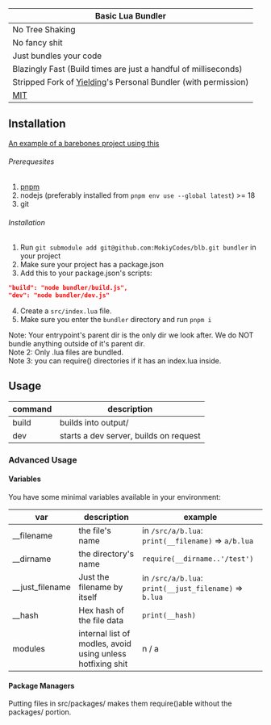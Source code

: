 | Basic Lua Bundler                                                                                      |
|--------------------------------------------------------------------------------------------------------|
| No Tree Shaking                                                                                        |
| No fancy shit                                                                                          |
| Just bundles your code                                                                                 |
| Blazingly Fast (Build times are just a handful of milliseconds)                                        |
| Stripped Fork of [Yielding](https://yieldingexploiter.github.io/)'s Personal Bundler (with permission) |
| [MIT](./LICENSE)                                                                                       |

## Installation

[An example of a barebones project using this](https://github.com/MokiyCodes/cco/tree/94f6fdb3f9ce91265dbefc1cd85de79ff4f0f503)

###### Prerequesites

1. [pnpm](https://pnpm.io)
2. nodejs (preferably installed from `pnpm env use --global latest`) >= 18
3. git

###### Installation

1. Run `git submodule add git@github.com:MokiyCodes/blb.git bundler` in your project
2. Make sure your project has a package.json
3. Add this to your package.json's scripts:
```json
"build": "node bundler/build.js",
"dev": "node bundler/dev.js"
```
4. Create a `src/index.lua` file.
5. Make sure you enter the `bundler` directory and run `pnpm i`

Note: Your entrypoint's parent dir is the only dir we look after. We do NOT bundle anything outside of it's parent dir.<br/>
Note 2: Only .lua files are bundled.<br/>
Note 3: you can require() directories if it has an index.lua inside.

## Usage

| command | description                            |
|---------|----------------------------------------|
| build   | builds into output/                    |
| dev     | starts a dev server, builds on request |

### Advanced Usage

#### Variables

You have some minimal variables available in your environment:

| var             | description                                                | example                                                |
|-----------------|------------------------------------------------------------|--------------------------------------------------------|
| __filename      | the file's name                                            | in `/src/a/b.lua`: `print(__filename)` => `a/b.lua`    |
| __dirname       | the directory's name                                       | `require(__dirname..'/test')`                          |
| __just_filename | Just the filename by itself                                | in `/src/a/b.lua`: `print(__just_filename)` => `b.lua` |
| __hash          | Hex hash of the file data                                  | `print(__hash)`                                        |
| modules         | internal list of modles, avoid using unless hotfixing shit | n / a                                                  |

#### Package Managers
Putting files in src/packages/ makes them require()able without the packages/ portion.